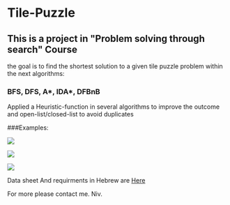 # Tile-Puzzle

## This is a project in "Problem solving through search" Course

the goal is to find the shortest solution to a given tile puzzle problem within the next algorithms:

### BFS, DFS, A*, IDA*, DFBnB

Applied a Heuristic-function in several algorithms to improve the outcome and open-list/closed-list to avoid duplicates

###Examples: 

![](https://i.imgur.com/wEgaaII.png)

![](https://i.imgur.com/lfJwP1B.png)

![](https://i.imgur.com/CFqJxqP.png)

Data sheet And requirments in Hebrew are [Here](https://smallpdf.com/shared#st=a1f9b4a8-7498-4265-849b-e1ee114d442d&fn=ex1_2020.pdf&ct=1601905276541&tl=share-document&rf=link)

For more please contact me.
Niv.
